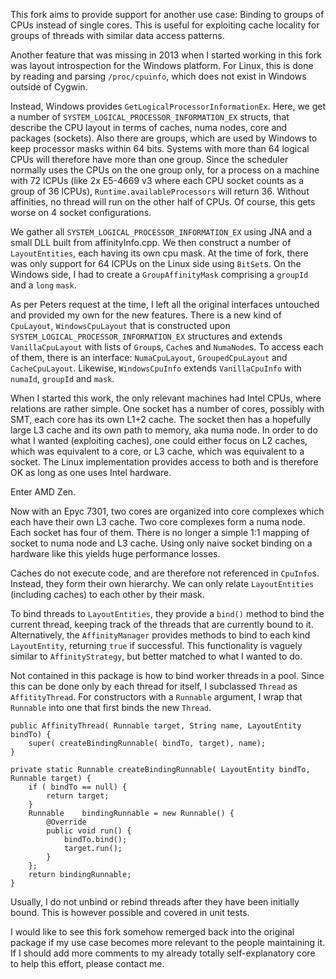 This fork aims to provide support for another use case: Binding to groups of CPUs instead of single cores. This is useful for exploiting cache locality for groups of threads with similar data access patterns.

Another feature that was missing in 2013 when I started working in this fork was layout introspection for the Windows platform.
For Linux, this is done by reading and parsing `/proc/cpuinfo`, which does not exist in Windows outside of Cygwin. 

Instead, Windows provides `GetLogicalProcessorInformationEx`. Here, we get a number of `SYSTEM_LOGICAL_PROCESSOR_INFORMATION_EX` structs, that describe the CPU layout in terms of caches, numa nodes, core and packages (sockets). Also there are groups, which are used by Windows to keep processor masks within 64 bits. Systems with more than 64 logical CPUs will therefore have more than one group. Since the scheduler normally uses the CPUs on the one group only, for a process on a machine with 72 lCPUs (like 2x E5-4669 v3 where each CPU socket counts as a group of 36 lCPUs), `Runtime.availableProcessors` will return 36. Without affinities, no thread will run on the other half of CPUs. Of course, this gets worse on 4 socket configurations.

We gather all `SYSTEM_LOGICAL_PROCESSOR_INFORMATION_EX` using JNA and a small DLL built from affinityInfo.cpp. We then construct a number of `LayoutEntities`, each having its own cpu mask. At the time of fork, there was only support for 64 lCPUs on the Linux side using `BitSet`s. On the Windows side, I had to create a `GroupAffinityMask` comprising a `groupId` and a `long` `mask`. 

As per Peters request at the time, I left all the original interfaces untouched and provided my own for the new features. There is a new kind of `CpuLayout`, `WindowsCpuLayout` that is constructed upon `SYSTEM_LOGICAL_PROCESSOR_INFORMATION_EX` structures and extends `VanillaCpuLayout` with lists of `Group`s, `Cache`s and `NumaNode`s. To access each of them, there is an interface: `NumaCpuLayout`, `GroupedCpuLayout` and `CacheCpuLayout`. Likewise, `WindowsCpuInfo` extends `VanillaCpuInfo` with `numaId`, `groupId` and `mask`. 

When I started this work, the only relevant machines had Intel CPUs, where relations are rather simple. One socket has a number of cores, possibly with SMT, each core has its own L1+2 cache. The socket then has a hopefully large L3 cache and its own path to memory, aka numa node. In order to do what I wanted (exploiting caches), one could either focus on L2 caches, which was equivalent to a core, or L3 cache, which was equivalent to a socket. The Linux implementation provides access to both and is therefore OK as long as one uses Intel hardware.

Enter AMD Zen.

Now with an Epyc 7301, two cores are organized into core complexes which each have their own L3 cache. Two core complexes form a numa node. Each socket has four of them. There is no longer a simple 1:1 mapping of socket to numa node and L3 cache. Using only naive socket binding on a hardware like this yields huge performance losses.

Caches do not execute code, and are therefore not referenced in `CpuInfo`s. Instead, they form their own hierarchy. We can only relate `LayoutEntities` (including caches) to each other by their mask.

To bind threads to `LayoutEntities`, they provide a `bind()` method to bind the current thread, keeping track of the threads that are currently bound to it. Alternatively, the `AffinityManager` provides methods to bind to each kind `LayoutEntity`, returning `true` if successful. This functionality is vaguely similar to `AffinityStrategy`, but better matched to what I wanted to do.

Not contained in this package is how to bind worker threads in a pool. Since this can be done only by each thread for itself, I subclassed `Thread` as `AffitityThread`. For constructors with a `Runnable` argument, I wrap that `Runnable` into one that first binds the new `Thread`. 

	public AffinityThread( Runnable target, String name, LayoutEntity bindTo) {
		super( createBindingRunnable( bindTo, target), name);
	}

	private static Runnable createBindingRunnable( LayoutEntity bindTo, Runnable target) {
		if ( bindTo == null) {
			return target;
		}
		Runnable	bindingRunnable = new Runnable() {
			@Override
			public void run() {
				bindTo.bind();
				target.run();
			}
		};
		return bindingRunnable;
	}

Usually, I do not unbind or rebind threads after they have been initially bound. This is however possible and covered in unit tests.

I would like to see this fork somehow remerged back into the original package if my use case becomes more relevant to the people maintaining it. If I should add more comments to my already totally self-explanatory core to help this effort, please contact me.
